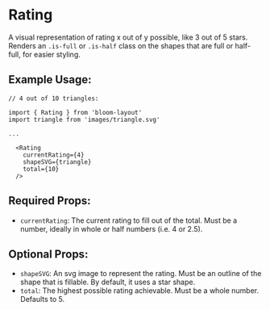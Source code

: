 # Rating

A visual representation of rating x out of y possible, like 3 out of 5 stars. Renders an `.is-full` or `.is-half` class on the shapes that are full or half-full, for easier styling.

## Example Usage:
```
// 4 out of 10 triangles:

import { Rating } from 'bloom-layout'
import triangle from 'images/triangle.svg'

...

  <Rating
    currentRating={4}
    shapeSVG={triangle}
    total={10}
  />
```

## Required Props:
- `currentRating`:
  The current rating to fill out of the total. Must be a number, ideally in whole or half numbers (i.e. 4 or 2.5).

## Optional Props:
- `shapeSVG`:
  An svg image to represent the rating. Must be an outline of the shape that is fillable. By default, it uses a star shape.
- `total`:
  The highest possible rating achievable. Must be a whole number. Defaults to 5.
